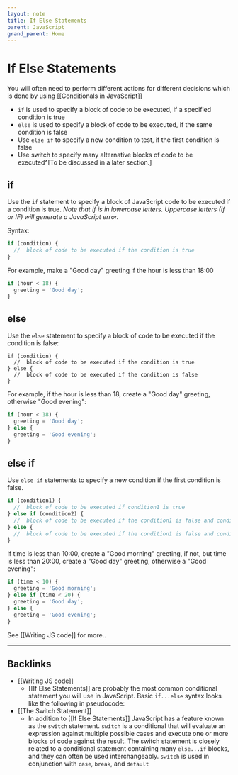 ```yaml
---
layout: note
title: If Else Statements
parent: JavaScript
grand_parent: Home
---
```


# If Else Statements

You will often need to perform different actions for different decisions which is done by using [[Conditionals in JavaScript]]

- `if` is used to specify a block of code to be executed, if a specified condition is true
- `else` is used to specify a block of code to be executed, if the same condition is false
- Use `else if` to specify a new condition to test, if the first condition is false
- Use switch to specify many alternative blocks of code to be executed^[To be discussed in a later section.]

## if

Use the `if` statement to specify a block of JavaScript code to be executed if a condition is true. _Note that if is in lowercase letters. Uppercase letters (If or IF) will generate a JavaScript error._

Syntax:

```js
if (condition) {
  //  block of code to be executed if the condition is true
}
```

For example, make a "Good day" greeting if the hour is less than 18:00

```js
if (hour < 18) {
  greeting = 'Good day';
}
```

## else

Use the `else` statement to specify a block of code to be executed if the condition is false:

```
if (condition) {
  //  block of code to be executed if the condition is true
} else {
  //  block of code to be executed if the condition is false
}
```

For example, if the hour is less than 18, create a "Good day" greeting, otherwise "Good evening":

```js
if (hour < 18) {
  greeting = 'Good day';
} else {
  greeting = 'Good evening';
}
```

## else if

Use `else if` statements to specify a new condition if the first condition is false.

```js
if (condition1) {
  //  block of code to be executed if condition1 is true
} else if (condition2) {
  //  block of code to be executed if the condition1 is false and condition2 is true
} else {
  //  block of code to be executed if the condition1 is false and condition2 is false
}
```

If time is less than 10:00, create a "Good morning" greeting, if not, but time is less than 20:00, create a "Good day" greeting, otherwise a "Good evening":

```js
if (time < 10) {
  greeting = 'Good morning';
} else if (time < 20) {
  greeting = 'Good day';
} else {
  greeting = 'Good evening';
}
```

See [[Writing JS code]] for more..

---
## Backlinks
* [[Writing JS code]]
	* [[If Else Statements]] are probably the most common conditional statement you will use in JavaScript. Basic `if...else` syntax looks like the following in pseudocode:
* [[The Switch Statement]]
	* In addition to [[If Else Statements]] JavaScript has a feature known as the `switch` statement. `switch` is a conditional that will evaluate an expression against multiple possible cases and execute one or more blocks of code against the result. The switch statement is closely related to a conditional statement containing many `else...if` blocks, and they can often be used interchangeably. `switch` is used in conjunction with `case`, `break`, and `default`

